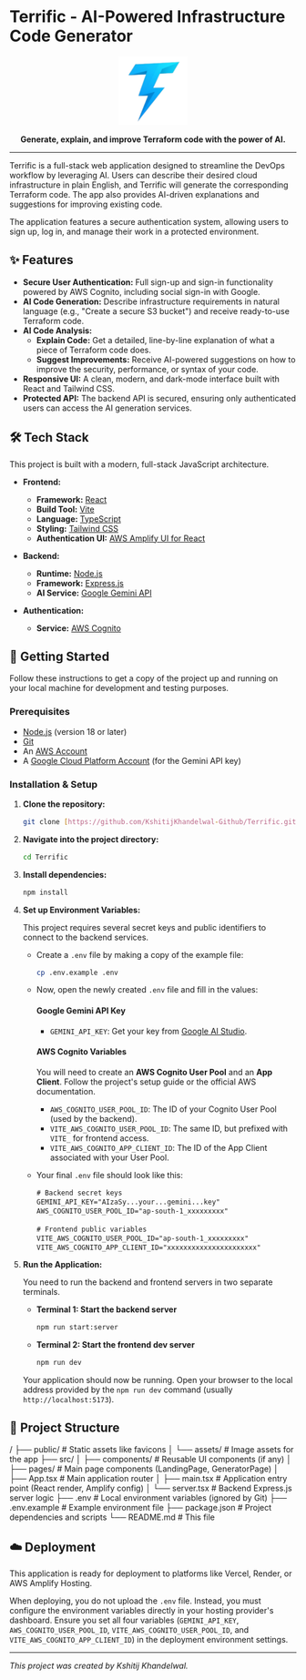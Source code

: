 # Terrific - AI-Powered Infrastructure Code Generator

<p align="center">
  <img src="./public/assets/android-chrome-512x512.png" alt="Terrific Logo" width="120">
</p>

<p align="center">
  <strong>Generate, explain, and improve Terraform code with the power of AI.</strong>
</p>

---

Terrific is a full-stack web application designed to streamline the DevOps workflow by leveraging AI. Users can describe their desired cloud infrastructure in plain English, and Terrific will generate the corresponding Terraform code. The app also provides AI-driven explanations and suggestions for improving existing code.

The application features a secure authentication system, allowing users to sign up, log in, and manage their work in a protected environment.

## ✨ Features

* **Secure User Authentication:** Full sign-up and sign-in functionality powered by AWS Cognito, including social sign-in with Google.
* **AI Code Generation:** Describe infrastructure requirements in natural language (e.g., "Create a secure S3 bucket") and receive ready-to-use Terraform code.
* **AI Code Analysis:**
    * **Explain Code:** Get a detailed, line-by-line explanation of what a piece of Terraform code does.
    * **Suggest Improvements:** Receive AI-powered suggestions on how to improve the security, performance, or syntax of your code.
* **Responsive UI:** A clean, modern, and dark-mode interface built with React and Tailwind CSS.
* **Protected API:** The backend API is secured, ensuring only authenticated users can access the AI generation services.

## 🛠️ Tech Stack

This project is built with a modern, full-stack JavaScript architecture.

* **Frontend:**
    * **Framework:** [React](https://reactjs.org/)
    * **Build Tool:** [Vite](https://vitejs.dev/)
    * **Language:** [TypeScript](https://www.typescriptlang.org/)
    * **Styling:** [Tailwind CSS](https://tailwindcss.com/)
    * **Authentication UI:** [AWS Amplify UI for React](https://ui.docs.amplify.aws/)

* **Backend:**
    * **Runtime:** [Node.js](https://nodejs.org/)
    * **Framework:** [Express.js](https://expressjs.com/)
    * **AI Service:** [Google Gemini API](https://ai.google.dev/)

* **Authentication:**
    * **Service:** [AWS Cognito](https://aws.amazon.com/cognito/)

## 🚀 Getting Started

Follow these instructions to get a copy of the project up and running on your local machine for development and testing purposes.

### Prerequisites

* [Node.js](https://nodejs.org/) (version 18 or later)
* [Git](https://git-scm.com/)
* An [AWS Account](https://aws.amazon.com/)
* A [Google Cloud Platform Account](https://cloud.google.com/) (for the Gemini API key)

### Installation & Setup

1.  **Clone the repository:**
    ```bash
    git clone [https://github.com/KshitijKhandelwal-Github/Terrific.git](https://github.com/KshitijKhandelwal-Github/Terrific.git)
    ```

2.  **Navigate into the project directory:**
    ```bash
    cd Terrific
    ```

3.  **Install dependencies:**
    ```bash
    npm install
    ```

4.  **Set up Environment Variables:**

    This project requires several secret keys and public identifiers to connect to the backend services.

    * Create a `.env` file by making a copy of the example file:
        ```bash
        cp .env.example .env
        ```
    * Now, open the newly created `.env` file and fill in the values:

        #### **Google Gemini API Key**

        * `GEMINI_API_KEY`: Get your key from [Google AI Studio](https://aistudio.google.com/app/apikey).

        #### **AWS Cognito Variables**

        You will need to create an **AWS Cognito User Pool** and an **App Client**. Follow the project's setup guide or the official AWS documentation.

        * `AWS_COGNITO_USER_POOL_ID`: The ID of your Cognito User Pool (used by the backend).
        * `VITE_AWS_COGNITO_USER_POOL_ID`: The same ID, but prefixed with `VITE_` for frontend access.
        * `VITE_AWS_COGNITO_APP_CLIENT_ID`: The ID of the App Client associated with your User Pool.

    * Your final `.env` file should look like this:
        ```dotenv
        # Backend secret keys
        GEMINI_API_KEY="AIzaSy...your...gemini...key"
        AWS_COGNITO_USER_POOL_ID="ap-south-1_xxxxxxxxx"
        
        # Frontend public variables
        VITE_AWS_COGNITO_USER_POOL_ID="ap-south-1_xxxxxxxxx"
        VITE_AWS_COGNITO_APP_CLIENT_ID="xxxxxxxxxxxxxxxxxxxxxx"
        ```

5.  **Run the Application:**

    You need to run the backend and frontend servers in two separate terminals.

    * **Terminal 1: Start the backend server**
        ```bash
        npm run start:server
        ```

    * **Terminal 2: Start the frontend dev server**
        ```bash
        npm run dev
        ```

    Your application should now be running. Open your browser to the local address provided by the `npm run dev` command (usually `http://localhost:5173`).

## 📁 Project Structure
/
├── public/           # Static assets like favicons
│   └── assets/       # Image assets for the app
├── src/
│   ├── components/   # Reusable UI components (if any)
│   ├── pages/        # Main page components (LandingPage, GeneratorPage)
│   ├── App.tsx       # Main application router
│   ├── main.tsx      # Application entry point (React render, Amplify config)
│   └── server.tsx    # Backend Express.js server logic
├── .env              # Local environment variables (ignored by Git)
├── .env.example      # Example environment file
├── package.json      # Project dependencies and scripts
└── README.md         # This file

## ☁️ Deployment

This application is ready for deployment to platforms like Vercel, Render, or AWS Amplify Hosting.

When deploying, you do not upload the `.env` file. Instead, you must configure the environment variables directly in your hosting provider's dashboard. Ensure you set all four variables (`GEMINI_API_KEY`, `AWS_COGNITO_USER_POOL_ID`, `VITE_AWS_COGNITO_USER_POOL_ID`, and `VITE_AWS_COGNITO_APP_CLIENT_ID`) in the deployment environment settings.

---

*This project was created by Kshitij Khandelwal.*